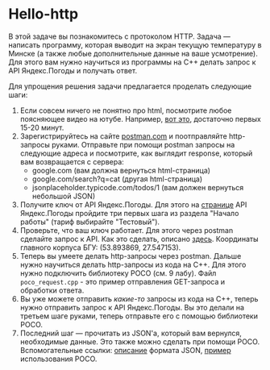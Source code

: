 # Hello-http

В этой задаче вы познакомитесь с протоколом HTTP. Задача &mdash; написать программу, которая выводит на экран текущую температуру в Минске (а также любые дополнительные данные на ваше усмотрение). Для этого вам нужно научиться из программы на С++ делать запрос к API Яндекс.Погоды и получать ответ. 

Для упрощения решения задачи предлагается проделать следующие шаги:
1. Если совсем ничего не понятно про html, посмотрите любое поясняющее видео на ютубе. Например, [вот это](https://www.youtube.com/watch?v=iYM2zFP3Zn0), достаточно первых 15-20 минут.
2. Зарегистрируйтесь на сайте [postman.com](https://postman.com) и поотправляйте http-запросы руками. Отправьте при помощи postman запросы на следующие адреса и посмотрите, как выглядит response, который вам возвращается с сервера:
    - google.com (вам должна вернуться html-страница)
    - google.com/search?q=cat (другая html-страница)
    - jsonplaceholder.typicode.com/todos/1 (вам должен вернуться небольшой JSON)  
3. Получите ключ от API Яндекс.Погоды. Для этого на [странице](https://yandex.ru/dev/weather/doc/dg/concepts/about.html) API Яндекс.Погоды пройдите три первых шага из раздела "Начало работы" (тариф выбирайте "Тестовый").
4. Проверьте, что ваш ключ работает. Для этого через postman сделайте запрос к API. Как это сделать, описано [здесь](https://yandex.ru/dev/weather/doc/dg/concepts/forecast-test.html). Координаты главного корпуса БГУ: (53.893869, 27.547153).
5. Теперь вы умеете делать http-запросы через postman. Дальше нужно научиться делать http-запросы из кода на С++. Для этого нужно подключить библиотеку POCO (см. 9 лабу). Файл ``poco_request.cpp`` - это пример отправления GET-запроса и обработки ответа.
6. Вы уже можете отправить *какие-то* запросы из кода на С++, теперь нужно отправить запрос к API Яндекс.Погоды. Вы это делали на третьем шаге руками, теперь отправьте его с помощью библиотеки POCO.
7. Последний шаг &mdash; прочитать из JSON'a, который вам вернулся, необходимые данные. Это также можно сделать при помощи POCO. Вспомогательные ссылки: [описание](https://habr.com/ru/post/554274/) формата JSON, [пример](https://docs.pocoproject.org/current/Poco.JSON.Parser.html) использования POCO.
